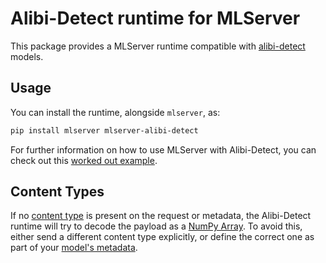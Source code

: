 # Alibi-Detect runtime for MLServer

This package provides a MLServer runtime compatible with [alibi-detect](https://docs.seldon.io/projects/alibi-detect/en/latest/index.html) models.

## Usage

You can install the runtime, alongside `mlserver`, as:

```bash
pip install mlserver mlserver-alibi-detect
```

For further information on how to use MLServer with Alibi-Detect, you can check
out this [worked out example](../../docs/examples/alibi-detect/README.md).

## Content Types

If no [content type](../../docs/user-guide/content-type) is present on the
request or metadata, the Alibi-Detect runtime will try to decode the payload
as a [NumPy Array](../../docs/user-guide/content-type).
To avoid this, either send a different content type explicitly, or define the
correct one as part of your [model's
metadata](../../docs/reference/model-settings).
